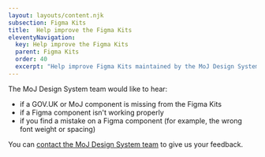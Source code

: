 ```yaml
---
layout: layouts/content.njk
subsection: Figma Kits
title:  Help improve the Figma Kits
eleventyNavigation:
  key: Help improve the Figma Kits
  parent: Figma Kits
  order: 40
  excerpt: "Help improve Figma Kits maintained by the MoJ Design System Team."
---
```


The MoJ Design System team would like to hear:

- if a GOV.UK or MoJ component is missing from the Figma Kits
- if a Figma component isn't working properly
- if you find a mistake on a Figma component (for example, the wrong font weight or spacing)

You can [contact the MoJ Design System team](/help) to give us your feedback.